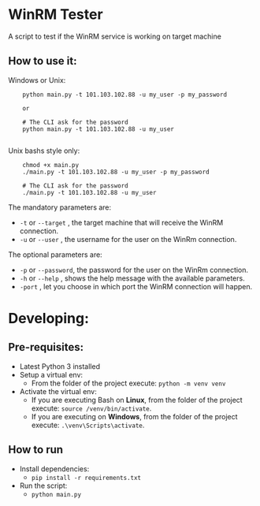 # WinRM Tester
A script to test if the WinRM service is working on target machine


## How to use it:

Windows or Unix:
```
    python main.py -t 101.103.102.88 -u my_user -p my_password

    or 

    # The CLI ask for the password
    python main.py -t 101.103.102.88 -u my_user 
    
```

Unix bashs style only:
```
    chmod +x main.py
    ./main.py -t 101.103.102.88 -u my_user -p my_password
    
    # The CLI ask for the password
    ./main.py -t 101.103.102.88 -u my_user
```

The mandatory parameters are:

- `-t` or `--target` , the target machine that will receive the WinRM connection.
- `-u` or `--user` , the username for the user on the WinRm connection.

The optional parameters are:

- `-p` or `--password`, the password for the user on the WinRm connection.
- `-h` or `--help` , shows the help message with the available parameters.
- `-port` , let you choose in which port the WinRM connection will happen.

# Developing:
## Pre-requisites:

- Latest Python 3 installed
- Setup a virtual env:
    - From the folder of the project execute: `python -m venv venv`
- Activate the virtual env: 
    - If you are executing Bash on **Linux**, from the folder of the project execute: `source /venv/bin/activate`. 
    - If you are executing on **Windows**, from the folder of the project execute: `.\venv\Scripts\activate`. 

## How to run

- Install dependencies:
    - `pip install -r requirements.txt`
- Run the script:
    - `python main.py`